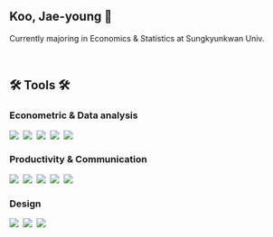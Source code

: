<!--타이틀 부분-->
<h2 align="left"> Koo, Jae-young 🌿 </h2>
<p align="left"> Currently majoring in Economics & Statistics at Sungkyunkwan Univ. <p/>

<br>

<h2 align="left">🛠️ Tools 🛠️</h2>
<h3 align="left">Econometric & Data analysis</h3>
<div align="left">
  <img src="https://img.shields.io/badge/R-276DC3.svg?style=flat&logo=r&logoColor=white" />&nbsp
  <img src="https://img.shields.io/badge/STATA-18608F.svg?style=flat&logo=stata&logoColor=white" />&nbsp
  <img src="https://img.shields.io/badge/Python-3776AB.svg?style=flat&logo=python&logoColor=yellow" />&nbsp
  <img src="https://img.shields.io/badge/EViews-D30000.svg?style=flat&logo=stata&logoColor=white" />&nbsp
  <img src="https://img.shields.io/badge/MySQL-4479A1.svg?style=flat&logo=mysql&logoColor=white" />&nbsp
</div>

<h3 align="left">Productivity & Communication</h3>
<div align="left">
  <img src="https://img.shields.io/badge/Notion-F3F3F3.svg?style=flat&logo=notion&logoColor=black" />&nbsp
  <img src="https://img.shields.io/badge/Markdown-000000.svg?style=flat&logo=markdown&logoColor=white" />&nbsp
  <img src="https://img.shields.io/badge/Slack-4A154B.svg?style=flat&logo=slack&logoColor=white" />&nbsp
  <img src="https://img.shields.io/badge/Discord-5865F2.svg?style=flat&logo=discord&logoColor=white" />&nbsp
  <img src="https://img.shields.io/badge/GitHub-181717.svg?style=flat&logo=github&logoColor=white" />&nbsp
</div>

<h3 align="left">Design</h3>
<div align="left">  
  <img src="https://img.shields.io/badge/Adobe%20Photoshop-08253c.svg?style=flat&logo=adobe%20photoshop&logoColor=37abff" />&nbsp
  <img src="https://img.shields.io/badge/Adobe%20Illustrator-FF9A00.svg?style=flat&logo=adobeillustrator&logoColor=black" />&nbsp
  <img src="https://img.shields.io/badge/Figma-F24E1E.svg?style=flat&logo=figma&logoColor=white" />&nbsp
</div>
